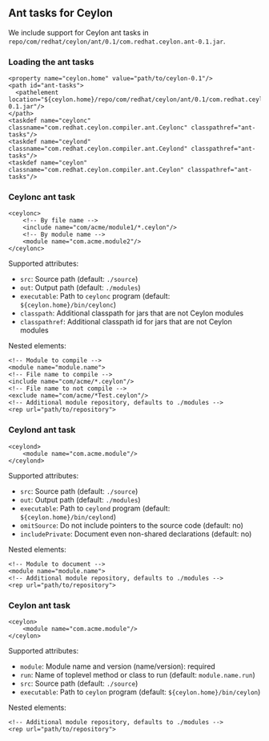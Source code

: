 ## Ant tasks for Ceylon

We include support for Ceylon ant tasks in
`repo/com/redhat/ceylon/ant/0.1/com.redhat.ceylon.ant-0.1.jar`.

### Loading the ant tasks

    <property name="ceylon.home" value="path/to/ceylon-0.1"/>
    <path id="ant-tasks">
      <pathelement location="${ceylon.home}/repo/com/redhat/ceylon/ant/0.1/com.redhat.ceylon.ant-0.1.jar"/>
    </path>
    <taskdef name="ceylonc" classname="com.redhat.ceylon.compiler.ant.Ceylonc" classpathref="ant-tasks"/>
    <taskdef name="ceylond" classname="com.redhat.ceylon.compiler.ant.Ceylond" classpathref="ant-tasks"/>
    <taskdef name="ceylon" classname="com.redhat.ceylon.compiler.ant.Ceylon" classpathref="ant-tasks"/> 

### Ceylonc ant task

    <ceylonc>
        <!-- By file name -->
        <include name="com/acme/module1/*.ceylon"/>
        <!-- By module name -->
        <module name="com.acme.module2"/>
    </ceylonc>

Supported attributes:

- `src`: Source path (default: `./source`)
- `out`: Output path (default: `./modules`)
- `executable`: Path to `ceylonc` program (default: `${ceylon.home}/bin/ceylonc`)
- `classpath`: Additional classpath for jars that are not Ceylon modules
- `classpathref`: Additional classpath id for jars that are not Ceylon modules

Nested elements:

    <!-- Module to compile -->
    <module name="module.name">
    <!-- File name to compile -->
    <include name="com/acme/*.ceylon"/>
    <!-- File name to not compile -->
    <exclude name="com/acme/*Test.ceylon"/>
    <!-- Additional module repository, defaults to ./modules -->
    <rep url="path/to/repository">

### Ceylond ant task

    <ceylond>
        <module name="com.acme.module"/>
    </ceylond>

Supported attributes:

- `src`: Source path (default: `./source`)
- `out`: Output path (default: `./modules`)
- `executable`: Path to `ceylond` program (default: `${ceylon.home}/bin/ceylond`)
- `omitSource`: Do not include pointers to the source code (default: no)
- `includePrivate`: Document even non-shared declarations (default: no)

Nested elements:

    <!-- Module to document -->
    <module name="module.name">
    <!-- Additional module repository, defaults to ./modules -->
    <rep url="path/to/repository">

### Ceylon ant task

    <ceylon>
        <module name="com.acme.module"/>
    </ceylon>

Supported attributes:

- `module`: Module name and version (name/version): required
- `run`: Name of toplevel method or class to run (default: `module.name.run`)
- `src`: Source path (default: `./source`)
- `executable`: Path to `ceylon` program (default: `${ceylon.home}/bin/ceylon`)

Nested elements:

    <!-- Additional module repository, defaults to ./modules -->
    <rep url="path/to/repository">
